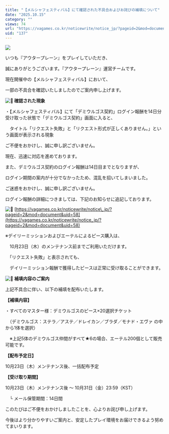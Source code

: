 ```yaml
---
title: "【メルシャフェスティバル】にて確認された不具合およびお詫びの補填について"
date: "2025.10.15"
category: ""
views: 74
url: "https://vagames.co.kr/noticewrite/notice_jp/?pageid=2&mod=document&uid=137"
uid: "137"
---
```


![](/images/news/live/jp/137-9d6dd493.png)

いつも『アウタープレーン』をプレイしていただき、

誠にありがとうございます。『アウタープレーン』運営チームです。

  

現在開催中の【メルシャフェスティバル】において、

一部の不具合を確認いたしましたのでご案内申し上げます。

  

 **![🔎](/images/news/live/kr/138-4f4791b4.svg) 確認された現象**

・【メルシャフェスティバル】にて「デミウルゴス契約」ログイン報酬を14日分受け取った状態で「デミウルゴス契約」画面に入ると、

　タイトル「リクエスト失敗」と「リクエスト形式が正しくありません。」という画面が表示される現象

  
ご不便をおかけし、誠に申し訳ございません。

現在、迅速に対応を進めております。

  

また、デミウルゴス契約のログイン報酬は14日目までとなりますが、

ログイン期間の案内が十分でなかったため、混乱を招いてしまいました。

ご迷惑をおかけし、誠に申し訳ございません。

  

ログイン報酬の詳細につきましては、下記のお知らせに追記しております。

![🔗](/images/news/live/jp/137-9f974d74.svg) [https://vagames.co.kr/noticewrite/notice\_jp/?pageid=2&mod=document&uid=58](https://vagames.co.kr/noticewrite/notice_jp/?pageid=2&mod=document&uid=58)

  

※デイリーミッションおよびエーテルによるピース購入は、

　10月23日（木）のメンテナンス前までご利用いただけます。

　「リクエスト失敗」と表示されても、

　デイリーミッション報酬で獲得したピースは正常に受け取ることができます。

  

 **![🎁](/images/news/live/kr/167-00ebbf59.svg) 補填内容のご案内**

上記不具合に伴い、以下の補填を配布いたします。

  

**【補填内容】**

・すべてのマスター様：デミウルゴスのピース×20選択チケット

　（デミウルゴス：ステラ／アステ／ドレイカン／ブラダ／モナド・エヴァ の中から1体を選択）

　※上記5体のデミウルゴス仲間がすべて★6の場合、エーテル200個として販売可能です。

  

**【配布予定日】**

10月23日（木）メンテナンス後、一括配布予定

  

**【受け取り期間】**

10月23日（木）メンテナンス後 ～ 10月31日（金）23:59（KST）

　└ メール保管期間：14日間

このたびはご不便をおかけしましたことを、心よりお詫び申し上げます。

今後はより分かりやすいご案内と、安定したプレイ環境をお届けできるよう努めてまいります。